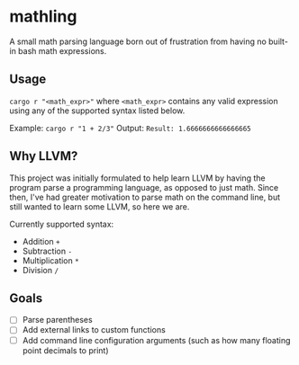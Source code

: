 # mathling
A small math parsing language born out of frustration from having no built-in bash math expressions.

## Usage
`cargo r "<math_expr>"` where `<math_expr>` contains any valid expression using any of the supported syntax listed below.

Example: `cargo r "1 + 2/3"` 
Output: `Result: 1.6666666666666665`

## Why LLVM?
This project was initially formulated to help learn LLVM by having the program parse a programming language, as opposed to just math. Since then, I've had greater motivation to parse math on the command line, but still wanted to learn some LLVM, so here we are.

Currently supported syntax:
- Addition `+`
- Subtraction `-`
- Multiplication `*`
- Division `/`

## Goals
- [ ] Parse parentheses
- [ ] Add external links to custom functions
- [ ] Add command line configuration arguments (such as how many floating point decimals to print)
